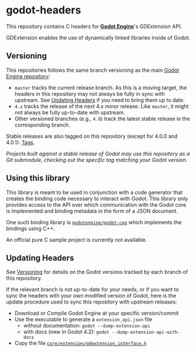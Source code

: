 # godot-headers

This repository contains C headers for
[**Godot Engine**](https://godotengine.org)'s *GDExtension* API.

GDExtension enables the use of dynamically linked libraries inside of Godot.

## Versioning

This repositories follows the same branch versioning as the main
[Godot Engine repository](https://github.com/godotengine/godot):

- `master` tracks the current release branch. As this is a moving target,
  the headers in this repository may not always be fully in sync with upstream.
  See [Updating Headers](#updating-headers) if you need to bring
  them up to date.
- `4.x` tracks the release of the next 4.x minor release. Like `master`, it
  might not always be fully up-to-date with upstream.
- Other versioned branches (e.g., `4.0`) track the latest stable release
  in the corresponding branch.

Stable releases are also tagged on this repository (except for 4.0.0 and 4.0.1):
[Tags](../../tags).

*Projects built against a stable release of Godot may use this repository as
a Git submodule, checking out the specific tag matching your Godot version.*

## Using this library

This library is meant to be used in conjunction with a code generator that
creates the binding code necessary to interact with Godot. This library only
provides access to the API over which communication with the Godot core is
implemented and binding metadata in the form of a JSON document.

One such binding library is
[`godotengine/godot-cpp`](https://github.com/godotengine/godot-cpp)
which implements the bindings using C++.

An official pure C sample project is currently not available.

## Updating Headers

See [Versioning](#versioning) for details on the Godot versions tracked by
each branch of this repository.

If the relevant branch is not up-to-date for your needs, or if you want to sync
the headers with your own modified version of Godot, here is the update
procedure used to sync this repository with upstream releases:

- Download or Compile Godot Engine at your specific version/commit
- Use the executable to generate a `extension_api.json` file
  - without documentation: `godot --dump-extension-api`
  - with docs (new in Godot 4.2): `godot --dump-extension-api-with-docs`
- Copy the file
  [`core/extension/gdextension_interface.h`](https://github.com/godotengine/godot/blob/master/core/extension/gdextension_interface.h)
